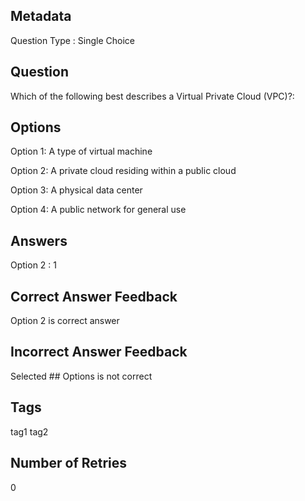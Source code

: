 ## Metadata
Question Type : Single Choice

## Question
Which of the following best describes a Virtual Private Cloud (VPC)?:

## Options
Option 1: A type of virtual machine

Option 2: A private cloud residing within a public cloud

Option 3: A physical data center

Option 4: A public network for general use

## Answers
Option 2 : 1

## Correct Answer Feedback
Option 2 is correct answer

## Incorrect Answer Feedback
Selected ## Options is not correct

## Tags
tag1
tag2

## Number of Retries
0


